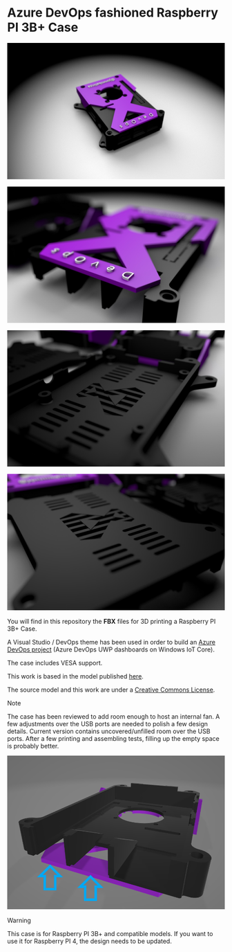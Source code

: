 # Azure DevOps fashioned Raspberry PI 3B+ Case


![Raspberry PI 3B+ Azure DevOps case](images/case.jpg)


![Raspberry PI 3B+ Azure DevOps case-top](images/top1.jpg)


![Raspberry PI 3B+ Azure DevOps case-bottom1](images/bottom1.jpg)


![Raspberry PI 3B+ Azure DevOps case-bottom2](images/bottom2.jpg)


You will find in this repository the **FBX** files for 3D printing a Raspberry PI 3B+ Case.

A Visual Studio / DevOps theme has been used in order to build an [Azure DevOps project](https://jmidotnetfr.wordpress.com/2018/02/18/vsts-global-dashboard-3-features/) (Azure DevOps UWP dashboards on Windows IoT Core).

The case includes VESA support.


This work is based in the model published [here](https://www.thingiverse.com/thing:922740).

The source model and this work are under a [Creative Commons License](License.md).


> [!NOTE]
>
> The case has been reviewed to add room enough to host an internal fan.
> A few adjustments over the USB ports are needed to polish a few design details.
> Current version contains uncovered/unfilled room over the USB ports. After a few printing and assembling tests, filling up the empty space is probably better.



![Fixes](images/RPICaseFixes.png)



> [!WARNING]
>
> This case is for Raspberry PI 3B+ and compatible models.
> If you want to use it for Raspberry PI 4, the design needs to be updated.


